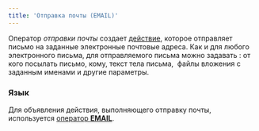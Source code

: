 ```yaml
---
title: 'Отправка почты (EMAIL)'
---
```


Оператор *отправки почты* создает [действие](Действия.md), которое отправляет письмо на заданные электронные почтовые адреса. Как и для любого электронного письма, для отправляемого письма можно задавать : от кого посылать письмо, кому, текст тела письма,  файлы вложения с заданным именами и другие параметры.

### Язык

Для объявления действия, выполняющего отправку почты, используется [оператор **EMAIL**](Оператор_EMAIL.md).
